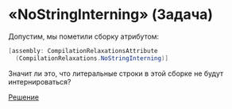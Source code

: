 # «NoStringInterning» (Задача)

Допустим, мы пометили сборку атрибутом:

```cs
[assembly: CompilationRelaxationsAttribute
  (CompilationRelaxations.NoStringInterning)]
```

Значит ли это, что литеральные строки в этой сборке не будут интернироваться?

[Решение](./NoStringInterning-A.md)